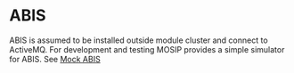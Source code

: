 # ABIS

ABIS is assumed to be installed outside module cluster and connect to ActiveMQ.  For development and testing MOSIP provides a simple simulator for ABIS. See [Mock ABIS](../mosip/mock-abis/README.md)
